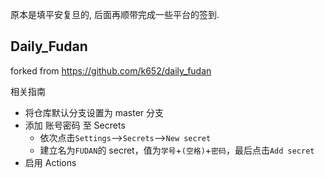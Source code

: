 
原本是填平安复旦的, 后面再顺带完成一些平台的签到.

## Daily_Fudan

forked from <https://github.com/k652/daily_fudan>

相关指南

- 将仓库默认分支设置为 master 分支
- 添加 账号密码 至 Secrets
    - 依次点击`Settings`-->`Secrets`-->`New secret`
    - 建立名为`FUDAN`的 secret，值为`学号`+`(空格)`+`密码`，最后点击`Add secret`
- 启用 Actions






